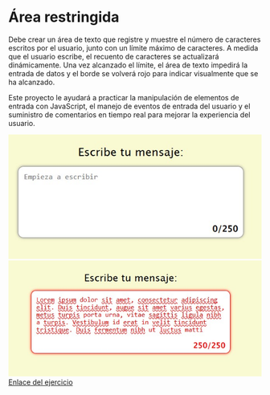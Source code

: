 <h1>Área restringida</h1>
<p>Debe crear un área de texto que registre y muestre el número de caracteres escritos por el usuario, junto con un límite máximo de caracteres. A medida que el usuario escribe, el recuento de caracteres se actualizará dinámicamente. Una vez alcanzado el límite, el área de texto impedirá la entrada de datos y el borde se volverá rojo para indicar visualmente que se ha alcanzado.</p>
<p>Este proyecto le ayudará a practicar la manipulación de elementos de entrada con JavaScript, el manejo de eventos de entrada del usuario y el suministro de comentarios en tiempo real para mejorar la experiencia del usuario.</p>
<img src="miniatura1.jpg" alt="Ejercicio de área restringida">
<br>
<img src="miniatura.jpg" alt="Ejercicio de área restringida">
<br>
<a href="https://roadmap.sh/projects/restricted-textarea" target="_blank">Enlace del ejercicio</a>